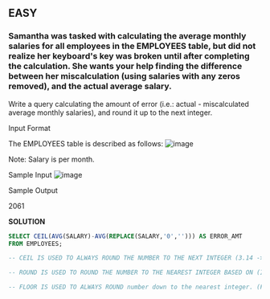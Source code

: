 ## **EASY**

### **Samantha was tasked with calculating the average monthly salaries for all employees in the EMPLOYEES table, but did not realize her keyboard's  key was broken until after completing the calculation. She wants your help finding the difference between her miscalculation (using salaries with any zeros removed), and the actual average salary.**
Write a query calculating the amount of error (i.e.: actual - miscalculated average monthly salaries), and round it up to the next integer.

Input Format

The EMPLOYEES table is described as follows:
![image](https://github.com/user-attachments/assets/f38b9371-0f44-4735-87c0-dda7fa7230c8)

Note: Salary is per month.

Sample Input
![image](https://github.com/user-attachments/assets/1f2becea-411a-449a-a83e-e22f454595bd)

Sample Output

2061

**SOLUTION**

```sql
SELECT CEIL(AVG(SALARY)-AVG(REPLACE(SALARY,'0',''))) AS ERROR_AMT
FROM EMPLOYEES;

-- CEIL IS USED TO ALWAYS ROUND THE NUMBER TO THE NEXT INTEGER (3.14 -> 4, -2.78 -> -2) IF NO DECIMAL THEN RETURNS THE SAME INTEGER( CEIL(5) = 5)

-- ROUND IS USED TO ROUND THE NUMBER TO THE NEAREST INTEGER BASED ON (If the decimal part is 0.5 or greater, it rounds up [ROUND(3.5) = 4 ]) & (If the decimal part is less than 0.5, it rounds down [ROUND(3.14) = 3])

-- FLOOR IS USED TO ALWAYS ROUND number down to the nearest integer. (FLOOR(3.14) = 3),(FLOOR(-2.718) = -3). IF NO DECIMAL THEN RETURNS THE SAME INTEGER (FLOOR(5) = 5)
```
